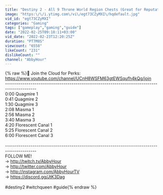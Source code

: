 ```yaml
---
title: "Destiny 2 - All 9 Throne World Region Chests (Great for Reputation Rank!) - Witch Queen"
image: "https:\/\/i.ytimg.com\/vi\/egt73CZyMXI\/hqdefault.jpg"
vid_id: "egt73CZyMXI"
categories: "Gaming"
tags: ["gameplay","gaming","guide"]
date: "2022-02-25T09:18:11+03:00"
vid_date: "2022-02-23T12:20:25Z"
duration: "PT7M8S"
viewcount: "6558"
likeCount: "231"
dislikeCount: ""
channel: "AbbyHour"
---
```

{% raw %}💌 Join the Cloud for Perks:<br /><a rel="nofollow" target="blank" href="https://www.youtube.com/channel/UCnH8WSFM63gtEWSqufh4kQg/join">https://www.youtube.com/channel/UCnH8WSFM63gtEWSqufh4kQg/join</a><br />----------------------------------------------------------------------------------------------<br />0:00 Quagmire 1<br />0:41 Quagmire 2<br />1:30 Quagmire 3<br />2:08 Miasma 1<br />2:56 Miasma 2<br />3:40 Miasma 3<br />4:20 Florescent Canal 1<br />5:25 Florescent Canal 2<br />6:00 Florescent Canal 3<br /><br />----------------------------------------------------------------------------------------------<br />FOLLOW ME!<br />→ <a rel="nofollow" target="blank" href="http://twitch.tv/AbbyHour">http://twitch.tv/AbbyHour</a><br />→ <a rel="nofollow" target="blank" href="http://twitter.com/AbbyHour">http://twitter.com/AbbyHour</a><br />→ <a rel="nofollow" target="blank" href="http://instagram.com/AbbyHourTV">http://instagram.com/AbbyHourTV</a><br />→ <a rel="nofollow" target="blank" href="https://discord.gg/JtK3Dag">https://discord.gg/JtK3Dag</a><br /><br />#destiny2 #witchqueen #guide{% endraw %}
